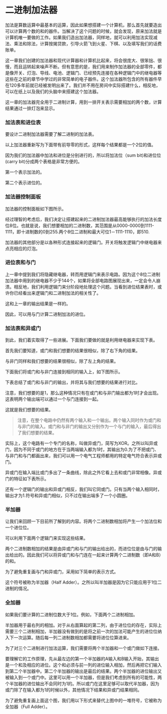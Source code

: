 二进制加法器
============

加法是算数运算中最基本的运算，因此如果想搭建一个计算机，那么首先就要造出可以计算两个数的和的器件。当解决了这个问题的时候，就会发现，原来加法就是计算机唯一要做的工作。如果我们造出加法器，同样地，就可以利用加法实现减法、乘法和除法，计算按揭贷款，引导火箭飞到火星、下棋、以及填写我们的话费账单。

这一章我们创建的加法器和现代计算器和计算机比起来，将会很庞大、很笨拙、很慢，而且运转起来噪声不断。但有意思的是，我们用来制作加法器的全部零件，都是像开关、灯泡、导线、电池、逻辑门、已经预先连接在各种逻辑门中的继电器等这些在之前的章节中学过的非常简单的电子器件。这个加法器所包含的所有器件早在120多年前就已经被发明出来了。我们并不用在房间中实际搭建什么，相反地，可以在纸上以及我们的头脑中来搭建这个加法器。

这一章的加法器完全用于二进制计算，用到一排开关表示需要相加的两个数，计算结果通过一排灯泡来显示。

### 加法表和进位表

要设计二进制加法器需要了解二进制的加法表。



以上加法器重新写为下面带有前导零的形式，这样每个结果都是一个2位的值。



因为我们的加法器中加法和进位是分别进行的，所以将加法位（sum bit)和进位位(carry bit)分成两个表格是非常方便的。

第一个表示加法的。



第二个表示进位的。



### 加法器控制面板

加法器的控制面板如下图所示。



经过理智的考虑后，我们决定让搭建起来的二进制加法器最高能够执行的加法长度位8位。也就是说，我们想要相加的二进制数，其范围是从0000-0000到1111-1111，即十进制数的0到255.两个8位二进制和最大可位1－1111-1110，即510.

加法器的其他部分是以各种形式连接起来的逻辑门。开关将触发逻辑门中继电器来点亮相应的灯泡。




### 进位表和与门

上一章中提到我们将隐藏继电器，转而用逻辑门来表示电路。因为这个8位二进制加法器中用到的继电器不少于144个，如果将全部电路图展现出来，一定会令人崩溃。相反地，我们利用逻辑门来分阶段地处理这个问题。当看到进位结果表时，或许你已经看出来逻辑门和二进制加法的相关性了。



这和上一章的输出结果是一样的。



因此，可以用与门计算二进制加法的进位。

### 加法表和异或门

到此，我们着实取得了一些进展。下面我们要做的就是利用继电器来实现下表。



首先我们要知道，或门和我们想要的结果很相似，除了右下角的结果。



与非门同样和我们想要的结果很相似，除了左上角的结果。



下面我们将或门和与非门连接到相同的输入上，如下图所示。



下表总结了或门和与非门的输出，并将其与我们想要的结果进行对比。



注意，我们想要的是1，那么这种情况只有在或门和与非门输出都为1时才会出现。这表明两个输出端可以通过一个与门连接到一起。



这就是我们想要的结果。

> 注意，在整个电路中仍然有两个输入和一个输出。两个输入同时作为或门和与非门的输入。或门和与非门的输出又分别作为一个与门的输入，最后得出了我们想要的结果。



实际上，这个电路有一个专门的名称，叫做异或门，简写为XOR。之所以叫异或门，因为不同于或门的地方在于当两端输入都为1时，其输出为0.为了不把或门、与非门和与门都画出来，我们可以用一个电气工程师都用的特定电气符合表示异或门。



异或门在输入端比或门多出了一条曲线，除此之外它看上去和或门非常相像。异或门的特征如下表所示。



还有一个逻辑门的输出和异或门相反，我们叫它同或门。只有当两个输入相同时，输出才为1.符号和异或门相似，只不过在输出端多了一个小圆圈。

### 半加器

让我们来回顾一下目前所了解到的内容。将两个二进制数相加将产生一个加法位和一个进位位。



可以利用下面两个逻辑门来实现这些结果。



两个二进制数相加的结果是由异或门和与门的输出给出的，而进位位是由与门的输出给出的。因此我们可以将异或门和与门连在一起来计算两个二进制数（即A和B）的和。



为了避免重复画与门和异或门，采用如下简单的表示方式。



这个符号被称为半加器（Half Adder）。之所以叫半加器是因为它只能应用于1位二进制的情况。

### 全加器

如果我们要计算的二进制位数大于1位。例如，下面两个二进制相加。



半加器用于最右列的相加。对于从右面算起的第二列，由于进位位的存在，实际上需要三个二进制相加，半加器没有做到的是将之前一次的加法可能产生的进位位纳入下一次运算。随后每一列二进制数相加都需要将进位位算进来。

为了对三个二进制进行加法运算，我们需要将两个半加器和一个或门做如下连接。



要理解它的工作原理，先从最左边的第一个半加器的A输入和B输入开始，其输出是一个和及相应的进位。这个和必须与前一列的进位输入相加，然后再把它们输入到第二个半加器中。第二个半加器的输出是最后的结果。两个半加器的进位输出又被输入到一个或门中。这里可以用一个半加器，但是我们考虑到所有的可能性，两个半加器的进位输出不会同时为1的。所以或门在这里足够可以取代半加器，因为或门除了在输入都为1的时候以外，其他情况下结果和异或门结果相同。

为了避免重复画上面这个图，我们用以下形式来替代上图中的一堆符号，它被称为全加器（Full Adder）。




